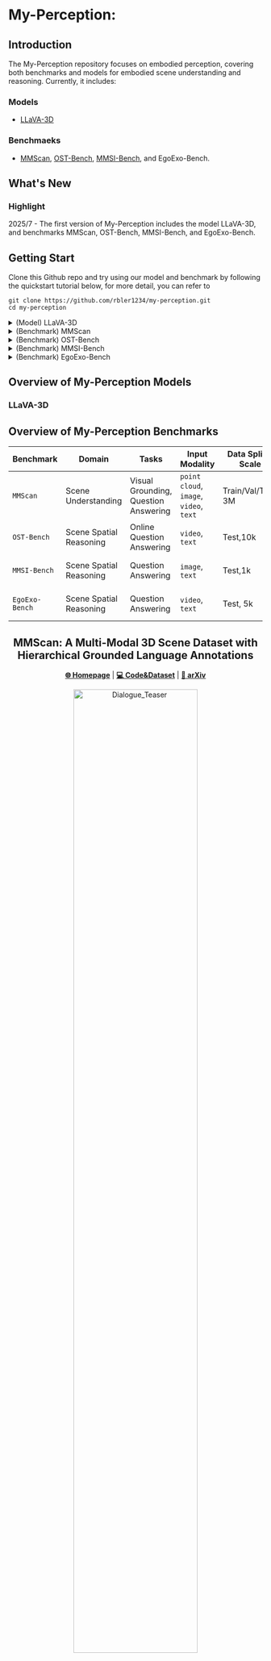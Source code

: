 # My-Perception:
## Introduction

The My-Perception repository focuses on embodied perception, covering both benchmarks and models for embodied scene understanding and reasoning. Currently, it includes:
### Models
- [LLaVA-3D](https://zcmax.github.io/projects/LLaVA-3D/)
### Benchmaeks
- [MMScan](https://tai-wang.github.io/mmscan/), [OST-Bench](https://rbler1234.github.io/OSTBench.github.io/), [MMSI-Bench](https://runsenxu.com/projects/MMSI_Bench/), and EgoExo-Bench.







## What's New

### Highlight
2025/7 - The first version of My-Perception includes the model LLaVA-3D, and benchmarks MMScan, OST-Bench, MMSI-Bench, and EgoExo-Bench.

## Getting Start

Clone this Github repo and try using our model and benchmark by following the quickstart tutorial below, for more detail, you can refer to 
```shell
git clone https://github.com/rbler1234/my-perception.git
cd my-perception
```
<details>
  <summary>(Model) LLaVA-3D</summary>

</details>

<details>
  <summary>(Benchmark) MMScan</summary>

1. **Install requirements**

   Your environment needs to include Python version 3.8 or higher.

   ```shell
   cd MMScan
   conda activate your_env_name
   python intall.py all/VG/QA
   ```

   Use `"all"` to install all components and specify `"VG"` or `"QA"` if you only need to install the components for Visual Grounding or Question Answering, respectively.
2. **Data Preparation**

    (a) Download the Embodiedscan and MMScan annotation. (Fill in the [form](https://docs.google.com/forms/d/e/1FAIpQLScUXEDTksGiqHZp31j7Zp7zlCNV7p_08uViwP_Nbzfn3g6hhw/viewform) to apply for downloading).
    Create a folder `mmscan_data/` and then unzip the files. For the first zip file, put `embodiedscan` under `mmscan_data/embodiedscan_split` and rename it to `embodiedscan-v1`. For the second zip file, put `MMScan-beta-release` under `mmscan_data/MMScan-beta-release` and `embodiedscan-v2` under `mmscan_data/embodiedscan_split`.

    The directory structure should be as below:

    ```
    mmscan_data
    ├── embodiedscan_split
    │   ├──embodiedscan-v1/   # EmbodiedScan v1 data in 'embodiedscan.zip'
    │   ├──embodiedscan-v2/   # EmbodiedScan v2 data in 'embodiedscan-v2-beta.zip'
    ├── MMScan-beta-release   # MMScan data in 'embodiedscan-v2-beta.zip'
    ```

    (b) Prepare the point clouds files, refer to the [guide](data_preparation/README.md) here.

    (c) (Option) Download mmscan llava-form from [huggingface]() if needed, which , you can also generate the llava-form files by running:
3. **Toolkit Usage**

    (a) Dataset tool: The dataset tool in MMScan allows seamless access to data required for various tasks within MMScan.

    - Initialize the dataset for a specific task with:

        ```shell
        from mmscan import MMScan

        # (1) The dataset tool
        my_dataset = MMScan(split='train'/'test'/'val', task='MMScan-VG'/'MMScan-QA')
        # Access a specific sample
        print(my_dataset[index])
        ```
        *Note*: For the test split, we have only made the VG portion publicly available, while the QA portion has not been released.
    - Each dataset item is a dictionary containing data information from three modalities: language, 2D, and 3D.（[Details](https://rbler1234.gitbook.io/mmscan-devkit-tutorial#data-access)）

    (b) Evaluation tool: It is designed to streamline the assessment of model outputs for the MMScan task, providing essential metrics to gauge model performance effectively. We provide three evaluation tools: `VisualGroundingEvaluator`, `QuestionAnsweringEvaluator`, and `GPTEvaluator`. For more details, please refer to the [documentation](https://rbler1234.gitbook.io/mmscan-devkit-tutorial/evaluator).

    ```bash
    from mmscan import MMScan

    # (2) The evaluator tool ('VisualGroundingEvaluator', 'QuestionAnsweringEvaluator', 'GPTEvaluator')
    from mmscan import VisualGroundingEvaluator, QuestionAnsweringEvaluator, GPTEvaluator

    # For VisualGroundingEvaluator and QuestionAnsweringEvaluator, initialize the evaluator in the following way, update the model output to the evaluator, and finally perform the evaluation and save the final results.
    my_evaluator = VisualGroundingEvaluator(show_results=True) / QuestionAnsweringEvaluaton(show_results=True)
    my_evaluator.update(model_output)
    metric_dict = my_evaluator.start_evaluation()

    # For GPTEvaluator, initialize the Evaluator in the following way, and evaluate the model's output using multithreading, finally saving the results to the specified path (tmp_path).
    gpt_evaluator = GPTEvaluator(API_key='XXX')
    metric_dict = gpt_evaluator.load_and_eval(model_output, num_threads=1, tmp_path='XXX')

    ```


</details>

<details>
  <summary>(Benchmark) OST-Bench</summary>


1. **Install requirements**

   ```shell
   cd OST-Bench
   conda activate your_env_name
   pip install -r requirements.txt
   ```

   *Note:* If you want to evaluate open-source models, you need to set up their corresponding environments.

2. **Data Preparation**

    Download the datas of OST-Bench from [kaggle](https://www.kaggle.com/datasets/jinglilin/ost-bench/) / [huggingface](https://huggingface.co/datasets/rbler/OST-Bench) and unzip the image files and the json file, place them as followed:

    ```
    |-data/
    |-- OST_bench.json
    |-- images/
    |----<scan_id folder>
    ```

    For more detail about the json-format data, refer to [documention](https://huggingface.co/datasets/rbler/OST-Bench).
3. **Multi-round Evaluation**

    We provide inference code compatible with both closed-source models (e.g., GPT, Gemini, Claude series) and open-source models (e.g., InternVL2.5, QwenVL2.5, LLaVA-Video, LLaVA-OneVision) on our OST-Bench.

    For closed-source models, please fill in the appropriate API keys in `models/utils/openai_api.py` according to the model you plan to use. For open-source models, follow the Quickstart of [QwenVL](https://github.com/QwenLM/Qwen2.5-VL) / [InternVL](https://internvl.readthedocs.io/en/latest/internvl2.5/quick_start.html) / [LLaVA](https://github.com/LLaVA-VL/LLaVA-NeXT/tree/main) to set up the required environment and download the corresponding checkpoints.

    - Inference

      (1) To perform inference with closed-source models, run the following command:

        ```shell
        python proprietary_baseline.py --rank_num int --model_name str --save_root str
        ```
        Closed-source model inference supports multi-process execution, where `rank_num` specifies the number of processes, `model_name` indicates the model to use, `save_root` is the directory to save the inference results.

      (2) To perform inference with open-source models, run the following command:

        ```shell
        python InternVL/LLaVA/QwenVL_baseline.py --rank_index int --rank_num int --model_path str --save_root str
        ```

        Open-source model inference also supports multi-process execution, where `rank_index` specifies the index of the current process and `model_path` is the path to the model and its weights.

      (3) Our inference code groups the input data into multi-turn dialogues, where each scene corresponds to one dialogue session. These multi-turn dialogues are fed into the model to generate multi-round responses. The results will be saved in `output_dir` as multiple files named `<scan_id>.json`, each containing the model's responses for all turns in that scene, which can be used for inspection or evaluation. Welcome to implement your method under the `models/your_method.py`!

    - Evaluator

      Use our OST evaluator to get the results, the evaluator will return full results over all question types and the average results across three main categories (*Agent Visible Info*, *Agent Object Spatial*，*Agent State* ) and four question formats.

      ```bash
      cd evaluation
      python OST_evaluator.py --result_dir /path/to/save
      ```

4. **Interleaved Evaluation (VLMEvalkit)**

    Our OST-Bench has been integrated into VLMEvalKit. Follow the [QuickStart](https://github.com/open-compass/VLMEvalKit/blob/main/docs/en/Quickstart.md) to get started with VLMEvalKit and evaluate OST-Bench!

    ```
    LMUDATA/
    ├──OST.tsv
    ├──images/
    ├────OST/
    ├──────<scan_id folder>
    ```

    Place the images under `LMUDATA`.When using VLMEvalKit to evaluate OST-Bench, When evaluating the performance of models `llava/qwenvl/InternVL` series, set `max_new_tokens` to 4096 to ensure complete reproducibility of the results.  Additionally, when using the LLaVA_OneVision series of models, set `self.model.config.image_aspect_ratio` = 'pt'  (under `vlmeval/vlm/llava/llava.py`).

    Run the following command to perform evaluation:

    ```shell
    python run.py --model GPT-4o --data OST
    ```

    *Note*: As most VLMEvalKit models do not support multi-turn inference, we provide an interleaved version of OST-Bench, where each sample merges the system prompt, history, and current question into a single turn. Evaluation results may slightly differ from true multi-round settings.

</details>

<details>
  <summary>(Benchmark) MMSI-Bench</summary>

1. **Install requirements**

    ```shell
    cd MMSI-Bench
    pip install -e .
    ```


2. **Data Preparation**

    Download the dataset from [huggingface](https://huggingface.co/datasets/RunsenXu/MMSI-Bench) or load the dataset via huggingface API.
      ```
      from datasets import load_dataset

      dataset = load_dataset("RunsenXu/MMSI-Bench")
      print(dataset)

      # After downloading the parquet file, read each record, decode images from binary, and save them as JPG files.
      import pandas as pd
      import os

      df = pd.read_parquet('MMSI_Bench.parquet')

      output_dir = './images'
      os.makedirs(output_dir, exist_ok=True)

      for idx, row in df.iterrows():
          id_val = row['id']
          images = row['images']  
          question_type = row['question_type']
          question = row['question']
          answer = row['answer']
          thought = row['thought']

          image_paths = []
          if images is not None:
              for n, img_data in enumerate(images):
                  image_path = f"{output_dir}/{id_val}_{n}.jpg"
                  with open(image_path, "wb") as f:
                      f.write(img_data)
                  image_paths.append(image_path)
          else:
              image_paths = []

          print(f"id: {id_val}")
          print(f"images: {image_paths}")
          print(f"question_type: {question_type}")
          print(f"question: {question}")
          print(f"answer: {answer}")
          print(f"thought: {thought}")
          print("-" * 50)
      ```
3. Evaluation

    Please refer to the [evaluation guidelines](https://github.com/open-compass/VLMEvalKit/blob/main/docs/en/Quickstart.md) of [VLMEvalKit](https://github.com/open-compass/VLMEvalKit).

    ```shell
    # api model
    python run.py --model Seed1.5-VL --data MMSI_Bench

    # huggingface model
    python run.py --model Qwen2.5-VL-7B-Instruct --data MMSI_Bench
    ```



</details>

<details>
  <summary>(Benchmark) EgoExo-Bench</summary>

1. **Install requirements**

    ```shell
    cd EgoExo-Bench
    pip install -e .
    ```
2. **Data Preparation**


    (1) EgoExoBench builds upon six publicly available ego–exo datasets. Please download the videos from the following sources:

    * [Ego-Exo4D](https://ego-exo4d-data.org/)
    * [LEMMA](https://sites.google.com/view/lemma-activity)
    * [EgoExoLearn](https://huggingface.co/datasets/hyf015/EgoExoLearn)
    * [TF2023](https://github.com/facebookresearch/Ego-Exo)
    * [EgoMe](https://huggingface.co/datasets/HeqianQiu/EgoMe)
    * [CVMHAT](https://github.com/RuizeHan/CVMHT)

    Place all datasets under the `data/` directory. The dataset structure is as follows:
    ```
    EgoExoBench/
    ├── data/
    │   ├── CVMHAT
    │   	├── data
    │   ├── Ego-Exo4D
    │   	├── takes
    │   ├── EgoExoLearn
    │   ├── EgoMe
    │   ├── LEMMA
    │   ├── TF2023
    │   	├── data
    ```

    (2) For the CVMHAT and TF2023 datasets, we utilize the bounding box annotations to augment the original frames by overlaying bounding boxes that indicate the target person. To generate these bboxes, run the following commands:
    ```
    python data/CVMHAT/tools/process_bbox.py
    python data/TF2023/tools/process_bbox.py
    ```
    (3) Download the EgoExoBench **multiple-choice questions (MCQs)** file [(link)](https://www.kaggle.com/datasets/d481439076f14580fc0fd85fda68e0c832e85fd7600d93d7f90e624731bebdfc) and place it in the `MCQ/` directory.

3. **Evaluation**

    Evaluation is built upon [VLMEvalKit](https://github.com/open-compass/VLMEvalKit).
    ```shell
    # for VLMs that consume small amounts of GPU memory
    torchrun --nproc-per-node=1 run.py --data EgoExoBench_MCQ --model Qwen2.5-VL-7B-Instruct-ForVideo

    # for very large VLMs
    python run.py --data EgoExoBench_MCQ --model Qwen2.5-VL-72B-Instruct-ForVideo
    ```


</details>

## Overview of My-Perception Models
### LLaVA-3D

## Overview of My-Perception Benchmarks

| Benchmark       | Domain                | Tasks                                                   | Input Modality                                       | Data Split & Scale                                     | Access                                      |
|-----------------|-----------------------|----------------------------------------------------------|------------------------------------------------------|--------------------------------------------------------|---------------------------------------------|
| `MMScan`        | Scene Understanding      | Visual Grounding, Question Answering | `point cloud`, `image`, `video`, `text`              | Train/Val/Test, 3M  | [Code](#) / [Data](#) / [Eval](#)           |
| `OST-Bench`     | Scene Spatial Reasoning          | Online Question Answering         | `video`, `text`                                      | Test,10k    | [Code](#) / [Data](#) / [Eval](#)           |
| `MMSI-Bench`    | Scene Spatial Reasoning       | Question Answering                     | `image`, `text`                      | Test,1k    | [Code](#) / [Data](#) / [Eval](#)           |
| `EgoExo-Bench`  | Scene Spatial Reasoning | Question Answering                       | `video`,  `text`                             | Test, 5k          | [Code](#) / [Data](#) / [Eval](#)           |

<div align="center">

## MMScan: A Multi-Modal 3D Scene Dataset with Hierarchical Grounded Language Annotations
[**🌐 Homepage**](https://tai-wang.github.io/mmscan/)  | [**💻 Code&Dataset**](https://github.com/OpenRobotLab/EmbodiedScan/tree/mmscan)  | [**📖 arXiv**](https://arxiv.org/abs/2406.09401)

<img src="assets/MMScan_teaser.png" alt="Dialogue_Teaser" width=70% >
</div>

### **Description :**

MMScan is the **first** largest ever multi-modal 3D scene dataset and benchmark with hierarchical grounded language annotations designed to advance embodied perception. It addresses the limitations of existing datasets by introducing hierarchical, grounded language annotations that span regions, objects, and inter-object relationships. Built with VLM-assisted annotation and human refinement, MMScan contains 1.4M captions across 109k objects and 7.7k regions, supporting over 3.04M samples for Visual Grounding and Question Answering tasks. Extensive benchmarking reveals key challenges and shows that training on MMScan significantly boosts model performance in both standard and real-world settings.

### **Input Modalities :** `🌐 Point Cloud` `🖼️🎞️ image/video` `💬 text`

### **Tasks in MMScan :**
| Task Name              | Input Format                             | Output Format                               | Evaluation Metrics                  |
|------------------------|---------------------------------------------|---------------------------------------------|-------------------------------------|
| 3D Visual Grounding    | `point cloud`/`rgbd images`+`text prompt`                               | `List [3d bounding boxes]`                           | **gTop-k**, AP, AR, AP_C, AR_C                          |
| 3D Question Answering  | `point cloud`/`rgbd images`+`text prompt`(+`List [3d bounding boxes]`)                      | `text response`          | **GPT-score**, EM , Bleu-X, Meteor, CIDEr, SPICE, SimCSE, SBERT                             |



### **Dataset Statics**
MMScan covers both *Inter-target and Single-target* cases, spans two reasoning aspects: *Spatial and Attribute*, and operates at both the *Object and Region levels*.

For the Question Answering task, the dataset contains 1M training samples, 300k validation samples, and 300k test samples. For Visual Grounding, the training/validation/test split includes 850k, 200k, and 200k samples respectively.

<div align="center">
    <img src="assets/mix.png" alt="Dialogue_Teaser" width=90% >
</div>


### **Access**
The code and data for MMScan are located under `./benchmarks/MMScan`.
This directory includes instructions for data download, as well as the mmscan-devkit tools for data loading and evaluation, along with comprehensive documentation.


<div align="center">

## OST-Bench: Evaluating the Capabilities of MLLMs in Online Spatio-temporal Scene Understanding
[**🌐 Homepage**](https://rbler1234.github.io/OSTBench.github.io/)  | [**💻 Code&Dataset**](https://github.com/rbler1234/OST-Bench)  | [**📖 arXiv**](https://arxiv.org/abs/<>)

<img src="assets/OSTBench_teaser.png" alt="Dialogue_Teaser" width=90% >

</div>

### **Description :**

Recent advances in multimodal large language models (MLLMs) have shown remarkable capabilities in integrating vision and language for complex reasoning. While most existing benchmarks evaluate models under offline settings with a fixed set of pre-recorded inputs, we introduce OST-Bench, a benchmark designed to evaluate Online Spatio-Temporal understanding from the perspective of an agent actively exploring a scene. The **Online** aspect emphasizes the need to process and reason over incrementally acquired observations, while the **Spatio-Temporal** component requires integrating current visual inputs with historical memory to support dynamic spatial reasoning. OST-Bench better reflects the challenges of real-world embodied perception. 

### **Input Modalities :** `🎞️ video` `💬 text`

### **Tasks in OST-Bench :**
| Task Name              | Input Format                             | Output Format                               | Evaluation Metrics                  |
|------------------------|---------------------------------------------|---------------------------------------------|-------------------------------------|
| Question Answering    | `rgb video`+`question`(+`options`)                               | `string`/`int`/`float`                           | `EM(string)`/`EM(int)`/`MRA`                         |




### **Dataset Statics**
OST-Bench categorizes questions into three main types: *Agent State*, *Agent-Object Spatial Relationship*, and *Agent Visible Information*, which are further divided into 15 specific subtypes (as shown in the figure).

It covers 1.4K multi-turn dialogues across scenes from ScanNet, Matterport3D, and ARKitScenes, resulting in a total of 10,000 question-answer pairs used as the test set for this benchmark.

<div align="center">
    <img src="assets/OSTBench_data.png" alt="Dialogue_Teaser" width=80% >
</div>


### **Access**
The code and data for OST-Bench are located under `./benchmarks/OST-Bench`.
This directory includes instructions for data download, as well as the evaluation tools along with comprehensive documentation. OST-Bench is also integrated with [VLMEvalKit](https://github.com/open-compass/VLMEvalKit/tree/main), enabling standardized evaluation within the framework.



<div align="center">

## MMSI-Bench: A Benchmark for Multi-Image Spatial Intelligence
[**🌐 Homepage**](https://runsenxu.com/projects/MMSI_Bench/)  | [**💻 Code&Dataset**](https://github.com/OpenRobotLab/MMSI-Bench)  | [**📖 arXiv**](https://arxiv.org/abs/2505.23764)

<img src="assets/MMSIBench_teaser.jpg" alt="Dialogue_Teaser" width=90% >
</div>

### **Description :**
MMSI-Bench possesses the following unique features:
1. **Multi-image.** We target multi-image spatial reasoning: each of the ten fundamental tasks involves two images, while the multi-step reasoning tasks use more.
2. **High quality.** Every question is fully human-designed—selecting images, crafting questions, carefully designing distractors, and annotating step-by-step reasoning processes.
3. **Aligned with real-world scenarios.** All images depict real-world scenes from domains such as autonomous driving, robotic manipulation, and scene scanning, and every question demands real-world scene understanding and reasoning. We do not use any synthetic data.
4. **Comprehensive and challenging.** We benchmark 34 MLLMs—nearly all leading proprietary and open-source models—and observe a large gap between model and human performance. Most open-source models perform at roughly random-choice level. To the best of our knowledge, our benchmark shows the largest reported model-human gap.
5. **Reasoning processes.** Each sample is annotated with a step-by-step reasoning trace that justifies the correct answer and helps diagnose model errors.

### **Input Modalities :** `🖼️ image` `💬 text`

### **Tasks in OST-Bench :**
| Task Name              | Input Format                             | Output Format                               | Evaluation Metrics                  |
|------------------------|---------------------------------------------|---------------------------------------------|-------------------------------------|
| Question Answering    | `rgb image`+`question`+`options`                               | `string`                           | `EM(string)`                         |




### **Dataset Statics**
MMSI-Bench categorizes tasks around three core spatial elements: camera, object, and region, focusing on their positional relationships, attributes, and motion. There are six types of positional relationships: camera-camera, camera-object, camera-region, object-object, object-region, and region-region. The benchmark also includes two types of attributes (measurement and appearance), two types of motion (camera and object), and one multi-step reasoning category. 

Annotated by six 3D vision researchers from diverse real-world scene images, it includes 1,000 challenging questions used as the test set.

<div align="center">
    <img src="assets/MMSIBench_data.png" alt="Dialogue_Teaser" width=80% >
</div>


### **Access**
The code and data for MMSI-Bench are located under `./benchmarks/MMSI-Bench`.
This directory includes instructions for data download, as well as the evaluation tools along with comprehensive documentation. MMSI-Bench is integrated with [VLMEvalKit](https://github.com/open-compass/VLMEvalKit/tree/main), enabling standardized evaluation within the framework.